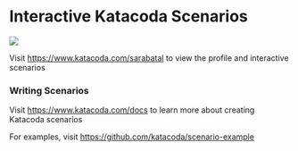 # Interactive Katacoda Scenarios

[![](http://shields.katacoda.com/katacoda/sarabatal/count.svg)](https://www.katacoda.com/sarabatal "Get your profile on Katacoda.com")

Visit https://www.katacoda.com/sarabatal to view the profile and interactive scenarios

### Writing Scenarios
Visit https://www.katacoda.com/docs to learn more about creating Katacoda scenarios

For examples, visit https://github.com/katacoda/scenario-example
